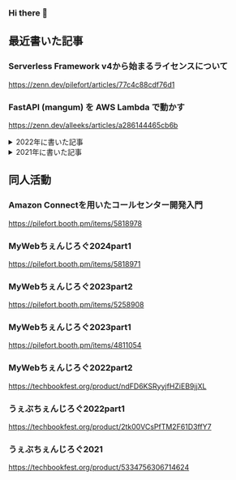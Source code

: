 ### Hi there 👋

## 最近書いた記事

### Serverless Framework v4から始まるライセンスについて
https://zenn.dev/pilefort/articles/77c4c88cdf76d1

### FastAPI (mangum) を AWS Lambda で動かす
https://zenn.dev/alleeks/articles/a286144465cb6b

<details>
  <summary>2022年に書いた記事</summary>

  ### CircleCIでジョブを定期実行する方法 (Dynamic Configも対応)
  https://zenn.dev/pilefort/articles/239fa3fe03fb0a
  
  ### Next.js + Markdown + microCMSでブログを作る
  https://zenn.dev/pilefort/articles/d3c047557c540c
  
  ### Nuxt3 + piniaでサブウィンドウ間のstoreを共有する方法
  https://zenn.dev/pilefort/articles/42f6a6729f600e
  
  ### Chrome102で追加された 「Bounds must be at least 50% within visible screen space」 の解決法
  https://zenn.dev/pilefort/articles/c5bd0c474c66e4
  
  ### Cloud RunでNext.jsアプリを動かす方法 覚書
  https://pilefort.dev/notes/how-to-deploy-to-cloud-run

</details>

<details>
  <summary>2021年に書いた記事</summary>
  
  ### Gatsby v4にTailwind v3を導入する方法
  https://pilefort.dev/notes/gatsby-add-tailwindcss
  
  ### vite (react.ts) で wasmを動かす
  https://zenn.dev/pilefort/articles/fd90d9f6a426f9
  
  ### Serverless Frameworkでサーバレスアプリをデプロイする方法
  https://pilefort.dev/notes/serverless-upload
  
  ### インクリメンタル検索でローカルのプロジェクトやPRを切り替える方法【1行コマンド】
  https://zenn.dev/pilefort/articles/e1a0b77924ca62
  
  ### PawでTwitter APIを叩く
  https://zenn.dev/pilefort/articles/0d7223c3f5597e
  
  ### svelte/sapperでsitemapを生成する方法
  https://zenn.dev/pilefort/articles/a6351b644bd54c
  
  ### AWS予算オーバー時にSlack, LINEに通知する方法
  https://pilefort.dev/notes/aws-budgets-notify-to-slack-and-line
</details>

## 同人活動
### Amazon Connectを用いたコールセンター開発入門
https://pilefort.booth.pm/items/5818978

### MyWebちぇんじろぐ2024part1
https://pilefort.booth.pm/items/5818971

### MyWebちぇんじろぐ2023part2
https://pilefort.booth.pm/items/5258908

### MyWebちぇんじろぐ2023part1
https://pilefort.booth.pm/items/4811054

### MyWebちぇんじろぐ2022part2
https://techbookfest.org/product/ndFD6KSRyyjfHZiEB9jjXL

### うぇぶちぇんじろぐ2022part1
https://techbookfest.org/product/2tk00VCsPfTM2F61D3ffY7

### うぇぶちぇんじろぐ2021
https://techbookfest.org/product/5334756306714624

